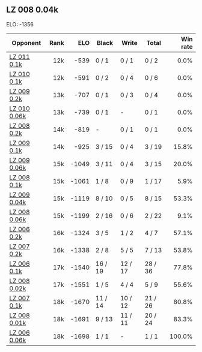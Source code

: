 ## LZ 008 0.04k ##

ELO: -1356

Opponent | Rank | ELO | Black | Write | Total | Win rate
---------|-----:|----:|-------|-------|-------|-------:
[LZ 011 0.1k](LZ%20011%200.1k.md) | 12k | -539 | 0 / 1 | 0 / 1 | 0 / 2 | 0.0%
[LZ 010 0.1k](LZ%20010%200.1k.md) | 12k | -591 | 0 / 2 | 0 / 4 | 0 / 6 | 0.0%
[LZ 009 0.2k](LZ%20009%200.2k.md) | 13k | -707 | 0 / 1 | 0 / 3 | 0 / 4 | 0.0%
[LZ 010 0.06k](LZ%20010%200.06k.md) | 13k | -739 | 0 / 1 | - | 0 / 1 | 0.0%
[LZ 008 0.2k](LZ%20008%200.2k.md) | 14k | -819 | - | 0 / 1 | 0 / 1 | 0.0%
[LZ 009 0.1k](LZ%20009%200.1k.md) | 14k | -925 | 3 / 15 | 0 / 4 | 3 / 19 | 15.8%
[LZ 009 0.06k](LZ%20009%200.06k.md) | 15k | -1049 | 3 / 11 | 0 / 4 | 3 / 15 | 20.0%
[LZ 008 0.1k](LZ%20008%200.1k.md) | 15k | -1061 | 1 / 8 | 0 / 9 | 1 / 17 | 5.9%
[LZ 009 0.04k](LZ%20009%200.04k.md) | 15k | -1119 | 8 / 10 | 0 / 5 | 8 / 15 | 53.3%
[LZ 008 0.06k](LZ%20008%200.06k.md) | 15k | -1199 | 2 / 16 | 0 / 6 | 2 / 22 | 9.1%
[LZ 006 0.2k](LZ%20006%200.2k.md) | 16k | -1324 | 3 / 5 | 1 / 2 | 4 / 7 | 57.1%
[LZ 007 0.2k](LZ%20007%200.2k.md) | 16k | -1338 | 2 / 8 | 5 / 5 | 7 / 13 | 53.8%
[LZ 006 0.1k](LZ%20006%200.1k.md) | 17k | -1540 | 16 / 19 | 12 / 17 | 28 / 36 | 77.8%
[LZ 008 0.02k](LZ%20008%200.02k.md) | 17k | -1551 | 1 / 5 | 4 / 4 | 5 / 9 | 55.6%
[LZ 007 0.1k](LZ%20007%200.1k.md) | 18k | -1670 | 11 / 14 | 10 / 12 | 21 / 26 | 80.8%
[LZ 008 0.01k](LZ%20008%200.01k.md) | 18k | -1691 | 9 / 13 | 11 / 11 | 20 / 24 | 83.3%
[LZ 006 0.06k](LZ%20006%200.06k.md) | 18k | -1698 | 1 / 1 | - | 1 / 1 | 100.0%
